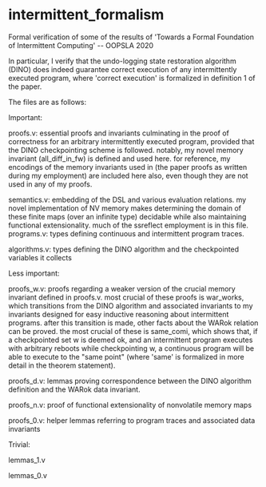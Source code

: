 # intermittent_formalism
Formal verification of some of the results of 'Towards a Formal Foundation of Intermittent Computing' -- OOPSLA 2020

In particular, I verify that the undo-logging state restoration algorithm (DINO) does indeed guarantee correct execution of any intermittently executed program, where 'correct execution' is formalized in definition 1 of the paper. 

The files are as follows:

Important:

proofs.v: essential proofs and invariants culminating in the proof of correctness for an arbitrary intermittently executed program, provided that the DINO checkpointing scheme is followed. notably, my novel memory invariant (all_diff_in_fw) is defined and used here. for reference, my encodings of the memory invariants used in (the paper proofs as written during my employment) are included here also, even though they are not used in any of my proofs.

semantics.v: embedding of the DSL and various evaluation relations. my novel implementation of NV memory makes determining the domain of these finite maps (over an infinite type) decidable while also maintaining functional extensionality. much of the ssreflect employment is in this file.
programs.v: types defining continuous and intermittent program traces. 

algorithms.v: types defining the DINO algorithm and the checkpointed variables it collects


Less important:

proofs_w.v: proofs regarding a weaker version of the crucial memory invariant defined in proofs.v. most crucial of these proofs is war_works, which transitions from the DINO algorithm and associated invariants to my invariants designed for easy inductive reasoning about intermittent programs. after this transition is made, other facts about the WARok relation can be proved. the most crucial of these is same_comi, which shows that, if a checkpointed set w is deemed ok, and an intermittent program executes with arbitrary reboots while checkpointing w, a continuous program will be able to execute to the "same point" (where 'same' is formalized in more detail in the theorem statement).

proofs_d.v: lemmas proving correspondence between the DINO algorithm definition and the WARok data invariant. 

proofs_n.v: proof of functional extensionality of nonvolatile memory maps

proofs_0.v: helper lemmas referring to program traces and associated data invariants


Trivial:

lemmas_1.v

lemmas_0.v

